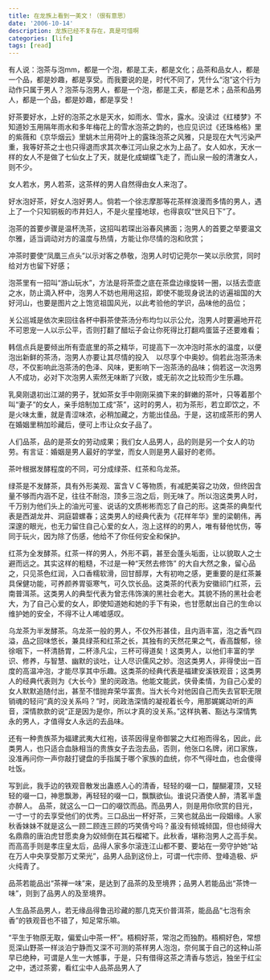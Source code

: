 ```yaml
---
title: 在龙族上看到一美文！（很有意思）
date: '2006-10-14'
description: 龙族已经不复存在，真是可惜啊
categories: [life]
tags: [read]
---
```


有人说：泡茶与泡mm，都是一个泡，都是工夫，都是文化；品茶和品女人，都是一个品，都是妙趣，都是享受。而我要说的是，时代不同了，凭什么“泡”这个行为动作只属于男人？泡茶与泡男人，都是一个泡，都是工夫，都是艺术；品茶和品男人，都是一个品，都是妙趣，都是享受！    

好茶要好水，上好的泡茶之水是天水，如雨水、雪水，露水。没读过《红楼梦》不知道妙玉用隔年雨水和多年梅花上的雪水泡茶之韵的，也应见识过《还珠格格》里的紫薇和《京华烟云》里姚木兰用荷叶上的露珠泡茶之风雅，只是现在大气污染严重，我等好茶之士也只得退而求其次奉江河山泉之水为上品了。女人如水，天水一样的女人不是做了七仙女上了天，就是化成蝴蝶飞走了，而山泉一般的清澈女人，则不少。    

女人若水，男人若茶，这茶样的男人自然得由女人来泡了。    

好水泡好茶，好女人泡好男人。倘若一个徐志摩那等花茶样浪漫而多情的男人，遇上了一个只知铜板的市井妇人，不是火星撞地球，也得哀叹“世风日下”了。    

泡茶的首要步骤是温杯洗茶，这招叫若琛出浴春风拂面；泡男人的首要之举要温文尔雅，适当调动对方的温度与热情，方能让你尽情的泡和欣赏；    

冲茶时要使“凤凰三点头”以示对客之恭敬，泡男人时切记莞尔一笑以示欣赏，同时给对方也留下好感；    

泡茶里有一招叫“游山玩水”，方法是将茶壶之底在茶盘边缘旋转一圈，以括去壶底之水，防止滴入杯中，泡男人不妨也用用这招，即使不能现身说法的访遍祖国的大好河山，也要是图片之上饱览祖国风光，以此考验他的学识，品味他的品位；    

关公巡城是依次来回往各杯中斟茶使茶汤分布均匀以示公允，泡男人时要遍地开花不可恩宠一人以示公平，否则打翻了醋坛子会让你死得比打翻鸡蛋篮子还要难看；    

韩信点兵是要倾出所有壶底里的茶之精华，可提高下一次冲泡时茶水的温度，以便泡出新鲜的茶汤，泡男人亦要让其尽情的投入　以尽享个中奥妙。倘若此泡茶汤未尽，不仅影响此泡茶汤的色泽、风味，更影响下一泡茶汤的品味；倘若这一次泡男人不成功，必对下次泡男人索然无味断了兴致，或无前次之比较而少生乐趣。    

乳臭刚退初出江湖的男子，犹如茶女手中刚刚采摘下来的鲜嫩的茶叶，只等着那个叫“妻子”的女人，亲手焙制加工成“茶”，这时的男人，初为茶形，若立即饮之，不是火味太重，就是青涩味浓，必稍加藏之，方能出佳品。于是，这初成茶形的男人在婚姻里稍加珍藏后，便可上市让众女子品了。    

人们品茶，品的是茶女的劳动成果；我们女人品男人，品的则是另一个女人的功劳。有言证：婚姻是男人最好的学堂，而女人则是男人最好的老师。    

茶叶根据发酵程度的不同，可分成绿茶、红茶和乌龙茶。    

绿茶是不发酵茶，具有外形美观、富含ＶＣ等物质，有减肥美容之功效，但终因含量不够而内涵不足，往往不耐泡，顶多三泡之后，则无味了。所以泡这类男人时，千万别为他们头上的油光可鉴、说话的文质彬彬而忘了自己的形。这类茶的典型代表是西湖龙井、洞庭碧螺春；这类男人的经典代表为《花样年华》里的梁朝伟，再深邃的眼光，也无力留住自己心爱的女人，泡上这样的的男人，唯有替他忧伤，等同于玩火，因为除了伤感，他给不了你任何安全和保护。    

红茶为全发酵茶。红茶一样的男人，外形不羁，甚至会蓬头垢面，让以貌取人之士避而远之。其实这样的粗糙，不过是一种“天然去修饰” 的大自大然之象，留心品之，只见茶色红润，入口香糯软滑，回甘醇厚，大有初吻之感，更重要的是红茶兼具保健功能，可养颜养胃驱寒气，可久饮长品。这类茶的代表为安徽祁门红茶，云南普洱茶。这类男人的典型代表为曾志伟饰演的黑社会老大。其貌不扬的黑社会老大，为了自己心爱的女人，即使知道她和她的手下有染，也甘愿献出自己的生命以维护她的安全，不得不让人唏嘘感叹。    

乌龙茶为半发酵茶。乌龙茶一般的男人，不仅外形甚佳，且内涵丰富，泡之香气四溢，品之回味悠长，兼具绿茶和红茶之长，其独有的天然花果之气，香高馥郁，徐徐咽下，一杯清肠胃，二杯涤凡尘，三杯可得道矣！这类男人，以他们丰富的学识、修养，与智慧、幽默的谈吐，让人尽识儒风之妙。泡这类男人，非得使出一百度的高温冲泡，才能尽享其中乐趣。这类茶的经典代表是福建安溪铁观音；这类男人的经典代表则为《大长今》里的闵政浩。他能文能武，侠骨柔情，为自己心爱的女人默默追随付出，甚至不惜抛弃荣华富贵。当大长今对他因自己而失去官职无限销魂的轻问“真的没关系吗？”时，闵政浩深情的凝视着长今，用那娓娓动听的声音，深情款款的说“正是因为是你，所以才真的没关系。”这样执著、豁达与深情隽永的男人，才值得女人永远的去品味。    

还有一种贵族茶为福建武夷大红袍，该茶因得皇帝御裳之大红袍而得名，因此，此类男人，也只适合血脉相当的贵族女子去泡去品，否则，他张口名牌，闭口家族，没准再问你一声你敲打键盘的手指属于哪个家族的血统，你不气得吐血，也会傻得吐饭。    

写到此，我手边的铁观音散发出蛊惑人心的清香，轻轻的啜一口，醍醐灌顶，又轻轻的啜一口，神思飘渺，再轻轻的啜一口，飘飘欲仙。谁说只酒使人醉，清茗半盏亦醉人。
品茶，就这么一口一口的啜饮而品。而品男人，则是用你欣赏的目光，一寸一寸的去享受他们的优秀。三口品出一杯好茶，三笑也就品出一段姻缘。人家秋香妹妹不就是这么一顾二顾连三顾的巧笑倩兮吗？虽没有倾城倾国，但也倾得大名鼎鼎的唐泊虎甘愿卖身为奴倾倒在其石榴裙下。此秋香，堪称泡男人之高手矣。而高高手则是孝庄皇太后，品得人家多尔滚连江山都不要、要站在一旁守护她“站在万人中央享受那万丈荣光”，品男人品到这份上，可谓一代宗师、登峰造极、炉火纯青了。    

品茶若能品出“茶禅一味”来，是达到了品茶的及至境界；品男人若能品出“茶馋一味”，则到了品男人的及至境界。    

人生品茶品男人，若无缘品得鲁迅珍藏的那几克天价普洱茶，能品品“七泡有余香”的铁观音也不错了，知足常乐嘛。    

“平生于物原无取，偏爱山中茶一杯”。梧桐好茶，常泡之而独酌。梧桐好色，常想觅深山野茶一样淡泊宁静而又深不可测的茶样男人泡泡，奈何属于自己的这种山茶早已绝种，可谓是人生一大憾事，于是，只有借得这茶之清香与悠远，独坐于红尘之中，透过茶雾，看红尘中人品茶品男人了    
